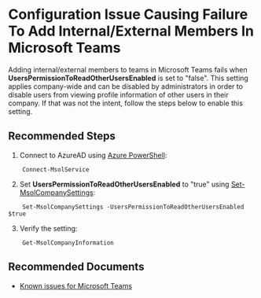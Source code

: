 <properties
    pageTitle="UsersPermissionToReadOtherUsersEnabled is false"
    description="Adding internal/external members to teams in Microsoft Teams fails when UsersPermissionToReadOtherUsersEnabled is set to false"
    infoBubbleText="An issue has been found that could cause problems with adding internal/external members to teams in Microsoft Teams. See details on the right."
    service="microsoft.aad"
    resource="Microsoft_AAD_IAM"
    authors="adhavle"
    ms.author="adhavle"
    articleId="activedirectory-userandgroups-userspermissiontoreadotherusersenabled"
    diagnosticScenario="UsersPermissionToReadOtherUsersInsight"
    selfHelpType="diagnostics"
    supportTopicIds="32447987"
    resourceTags=""
    productPesIds="16579"
    cloudEnvironments="public"
/>

# Configuration Issue Causing Failure To Add Internal/External Members In Microsoft Teams 

<!--issueDescription-->
Adding internal/external members to teams in Microsoft Teams fails when **UsersPermissionToReadOtherUsersEnabled** is set to "false".
This setting applies company-wide and can be disabled by administrators in order to disable users from viewing profile information of other users in their company. If that was not the intent, follow the steps below to enable this setting.
<!--/issueDescription-->

## **Recommended Steps**

1. Connect to AzureAD using [Azure PowerShell](https://docs.microsoft.com/powershell/azure/active-directory/overview?view=azureadps-1.0):

```
    Connect-MsolService
```

2. Set **UsersPermissionToReadOtherUsersEnabled** to "true" using [Set-MsolCompanySettings](https://docs.microsoft.com/powershell/module/msonline/Set-MsolCompanySettings?view=azureadps-1.0):

```
    Set-MsolCompanySettings -UsersPermissionToReadOtherUsersEnabled $true
```

3. Verify the setting:

```
    Get-MsolCompanyInformation
```

## **Recommended Documents**

* [Known issues for Microsoft Teams](https://docs.microsoft.com/microsoftteams/known-issues)<br>
